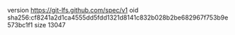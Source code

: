 version https://git-lfs.github.com/spec/v1
oid sha256:cf8241a2d1ca4555dd5fdd1321d8141c832b028b2be682967f753b9e573bc1f1
size 13047
